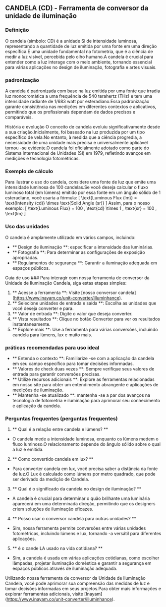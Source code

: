 ## CANDELA (CD) - Ferramenta de conversor da unidade de iluminação

### Definição
O candela (símbolo: CD) é a unidade Si de intensidade luminosa, representando a quantidade de luz emitida por uma fonte em uma direção específica.É uma unidade fundamental na fotometria, que é a ciência de medir a luz visível, percebida pelo olho humano.A candela é crucial para entender como a luz interage com o meio ambiente, tornando essencial para várias aplicações no design de iluminação, fotografia e artes visuais.

### padronização
A candela é padronizada com base na luz emitida por uma fonte que irradia luz monocromática a uma frequência de 540 terahertz (THz) e tem uma intensidade radiante de 1/683 watt por esteradiano.Essa padronização garante consistência nas medições em diferentes contextos e aplicativos, permitindo que os profissionais dependam de dados precisos e comparáveis.

História e evolução
O conceito de candela evoluiu significativamente desde a sua criação.Inicialmente, foi baseado na luz produzida por um tipo específico de vela.No entanto, à medida que a ciência progredia, a necessidade de uma unidade mais precisa e universalmente aplicável tornou -se evidente.O candela foi oficialmente adotado como parte do Sistema Internacional de Unidades (SI) em 1979, refletindo avanços em medições e tecnologia fotométricas.

### Exemplo de cálculo
Para ilustrar o uso do candela, considere uma fonte de luz que emite uma intensidade luminosa de 100 candelas.Se você deseja calcular o fluxo luminoso total (em lúmens) emitido por essa fonte em um ângulo sólido de 1 esteradiano, você usaria a fórmula:
\[ \text{Luminous Flux (lm)} = \text{Intensity (cd)} \times \text{Solid Angle (sr)} \]
Assim, para o nosso exemplo:
\[ \text{Luminous Flux} = 100 \, \text{cd} \times 1 \, \text{sr} = 100 \, \text{lm} \]

### Uso das unidades
O candela é amplamente utilizado em vários campos, incluindo:
- ** Design de iluminação **: especificar a intensidade das luminárias.
- ** Fotografia **: Para determinar as configurações de exposição apropriadas.
- ** Regulamentos de segurança **: Garantir a iluminação adequada em espaços públicos.

Guia de uso ###
Para interagir com nossa ferramenta de conversor da Unidade de Iluminação Candela, siga estas etapas simples:
1. ** Acesse a ferramenta **: Visite [nosso conversor candela] (https://www.inayam.co/unit-converter/illuminhance).
2. ** Selecione unidades de entrada e saída **: Escolha as unidades que você deseja converter e para.
3. ** Valor de entrada **: Digite o valor que deseja converter.
4. ** Vista resultados **: Clique no botão Converter para ver os resultados instantaneamente.
5. ** Explore mais **: Use a ferramenta para várias conversões, incluindo candela para lúmens, lux e muito mais.

### práticas recomendadas para uso ideal
- ** Entenda o contexto **: Familiarize -se com a aplicação da candela em seu campo específico para tomar decisões informadas.
- ** Valores de check duas vezes **: Sempre verifique seus valores de entrada para garantir conversões precisas.
- ** Utilize recursos adicionais **: Explore as ferramentas relacionadas em nosso site para obter um entendimento abrangente e aplicações de medições de iluminação.
- ** Mantenha -se atualizado **: mantenha -se a par dos avanços na tecnologia de fotometria e iluminação para aprimorar seu conhecimento e aplicação da candela.

### Perguntas frequentes (perguntas frequentes)

1. ** Qual é a relação entre candela e lúmens? **
- O candela mede a intensidade luminosa, enquanto os lúmens medem o fluxo luminoso.O relacionamento depende do ângulo sólido sobre o qual a luz é emitida.

2. ** Como convertido candela em lux? **
- Para converter candela em lux, você precisa saber a distância da fonte de luz.O Lux é calculado como lúmens por metro quadrado, que pode ser derivado da medição de Candela.

3. ** Qual é o significado da candela no design de iluminação? **
- A candela é crucial para determinar o quão brilhante uma luminária aparecerá em uma determinada direção, permitindo que os designers criem soluções de iluminação eficazes.

4. ** Posso usar o conversor candela para outras unidades? **
- Sim, nossa ferramenta permite conversões entre várias unidades fotométricas, incluindo lúmens e lux, tornando -a versátil para diferentes aplicações.

5. ** é o cande LA usado na vida cotidiana? **
- Sim, a candela é usada em várias aplicações cotidianas, como escolher lâmpadas, projetar iluminação doméstica e garantir a segurança em espaços públicos através de iluminação adequada.

Utilizando nossa ferramenta de conversor da Unidade de Iluminação Candela, você pode aprimorar sua compreensão das medidas de luz e tomar decisões informadas em seus projetos.Para obter mais informações e explorar ferramentas adicionais, visite [Inayam] (https://www.inayam.co/unit-converter/illuminhance).